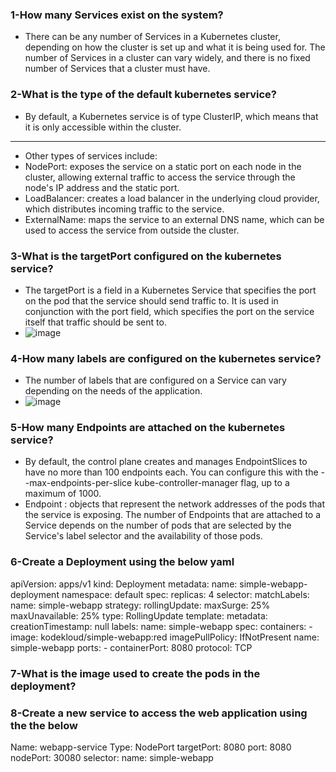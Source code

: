 ### 1-How many Services exist on the system?
 - There can be any number of Services in a Kubernetes cluster, depending on how the cluster is set up and what it is being used for. The number of Services in a cluster can vary widely, and there is no fixed number of Services that a cluster must have.
 
### 2-What is the type of the default kubernetes service?
 - By default, a Kubernetes service is of type ClusterIP, which means that it is only accessible within the cluster.
 ***********************
 - Other types of services include:
 - NodePort: exposes the service on a static port on each node in the cluster, allowing external traffic to access the service through the node's IP address and the static port.
 - LoadBalancer: creates a load balancer in the underlying cloud provider, which distributes incoming traffic to the service.
 - ExternalName: maps the service to an external DNS name, which can be used to access the service from outside the cluster.

### 3-What is the targetPort configured on the kubernetes service?
 - The targetPort is a field in a Kubernetes Service that specifies the port on the pod that the service should send traffic to. It is used in conjunction with the port field, which specifies the port on the service itself that traffic should be sent to.
 - ![image](https://user-images.githubusercontent.com/28235504/210341609-c86904b5-6180-44b9-8f4a-f37397350d2c.png)

### 4-How many labels are configured on the kubernetes service?
 - The number of labels that are configured on a Service can vary depending on the needs of the application.
 - ![image](https://user-images.githubusercontent.com/28235504/210342044-7d5feadc-28e0-4561-9342-9f23c50a46e5.png)

### 5-How many Endpoints are attached on the kubernetes service?
 - By default, the control plane creates and manages EndpointSlices to have no more than 100 endpoints each. You can configure this with the --max-endpoints-per-slice kube-controller-manager flag, up to a maximum of 1000.
 - Endpoint : objects that represent the network addresses of the pods that the service is exposing. The number of Endpoints that are attached to a Service depends on the number of pods that are selected by the Service's label selector and the availability of those pods.

### 6-Create a Deployment using the below yaml

apiVersion: apps/v1
kind: Deployment
metadata:
  name: simple-webapp-deployment
  namespace: default
spec:
  replicas: 4
  selector:
    matchLabels:
      name: simple-webapp
  strategy:
    rollingUpdate:
      maxSurge: 25%
      maxUnavailable: 25%
    type: RollingUpdate
  template:
    metadata:
      creationTimestamp: null
      labels:
        name: simple-webapp
    spec:
      containers:
      - image: kodekloud/simple-webapp:red
        imagePullPolicy: IfNotPresent
        name: simple-webapp
        ports:
        - containerPort: 8080
          protocol: TCP

### 7-What is the image used to create the pods in the deployment?

### 8-Create a new service to access the web application using the the below 

Name: webapp-service
Type: NodePort
targetPort: 8080
port: 8080
nodePort: 30080
selector:
  name: simple-webapp
